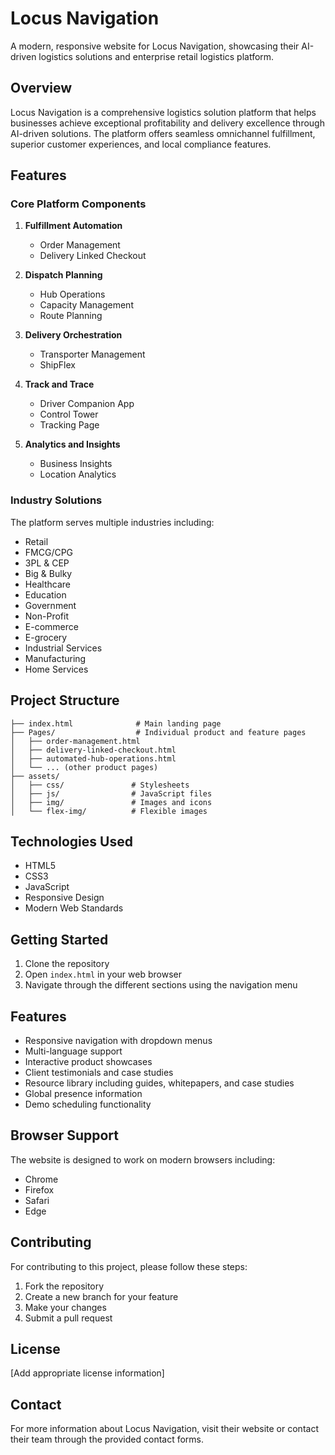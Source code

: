 # Locus Navigation

A modern, responsive website for Locus Navigation, showcasing their AI-driven logistics solutions and enterprise retail logistics platform.

## Overview

Locus Navigation is a comprehensive logistics solution platform that helps businesses achieve exceptional profitability and delivery excellence through AI-driven solutions. The platform offers seamless omnichannel fulfillment, superior customer experiences, and local compliance features.

## Features

### Core Platform Components

1. **Fulfillment Automation**
   - Order Management
   - Delivery Linked Checkout

2. **Dispatch Planning**
   - Hub Operations
   - Capacity Management
   - Route Planning

3. **Delivery Orchestration**
   - Transporter Management
   - ShipFlex

4. **Track and Trace**
   - Driver Companion App
   - Control Tower
   - Tracking Page

5. **Analytics and Insights**
   - Business Insights
   - Location Analytics

### Industry Solutions

The platform serves multiple industries including:
- Retail
- FMCG/CPG
- 3PL & CEP
- Big & Bulky
- Healthcare
- Education
- Government
- Non-Profit
- E-commerce
- E-grocery
- Industrial Services
- Manufacturing
- Home Services

## Project Structure

```
├── index.html              # Main landing page
├── Pages/                  # Individual product and feature pages
│   ├── order-management.html
│   ├── delivery-linked-checkout.html
│   ├── automated-hub-operations.html
│   └── ... (other product pages)
├── assets/
│   ├── css/               # Stylesheets
│   ├── js/                # JavaScript files
│   ├── img/               # Images and icons
│   └── flex-img/          # Flexible images
```

## Technologies Used

- HTML5
- CSS3
- JavaScript
- Responsive Design
- Modern Web Standards

## Getting Started

1. Clone the repository
2. Open `index.html` in your web browser
3. Navigate through the different sections using the navigation menu

## Features

- Responsive navigation with dropdown menus
- Multi-language support
- Interactive product showcases
- Client testimonials and case studies
- Resource library including guides, whitepapers, and case studies
- Global presence information
- Demo scheduling functionality

## Browser Support

The website is designed to work on modern browsers including:
- Chrome
- Firefox
- Safari
- Edge

## Contributing

For contributing to this project, please follow these steps:
1. Fork the repository
2. Create a new branch for your feature
3. Make your changes
4. Submit a pull request

## License

[Add appropriate license information]

## Contact

For more information about Locus Navigation, visit their website or contact their team through the provided contact forms. 